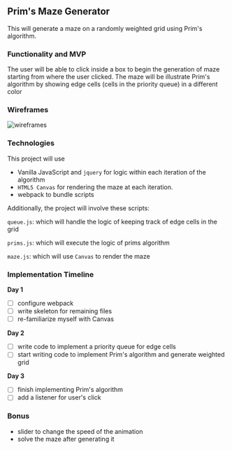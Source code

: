 ## Prim's Maze Generator

This will generate a maze on a randomly weighted grid using
Prim's algorithm.

### Functionality and MVP

The user will be able to click inside a box to begin the generation of maze
starting from where the user clicked. The maze will be illustrate Prim's
algorithm by showing edge cells (cells in the priority queue) in a different
color

### Wireframes

![wireframes](./maze.png)

### Technologies

This project will use
- Vanilla JavaScript and `jquery` for logic within each iteration of the algorithm
- `HTML5 Canvas` for rendering the maze at each iteration.
- webpack to bundle scripts

Additionally, the project will involve these scripts:

`queue.js`: which will handle the logic of keeping track of edge cells in the grid

`prims.js`: which will execute the logic of prims algorithm

`maze.js`: which will use `Canvas` to render the maze

### Implementation Timeline

**Day 1**

- [ ] configure webpack
- [ ] write skeleton for remaining files
- [ ] re-familiarize myself with Canvas

**Day 2**

- [ ] write code to implement a priority queue for edge cells
- [ ] start writing code to implement Prim's algorithm and generate weighted grid

**Day 3**
- [ ] finish implementing Prim's algorithm
- [ ] add a listener for user's click

### Bonus
- slider to change the speed of the animation
- solve the maze after generating it
